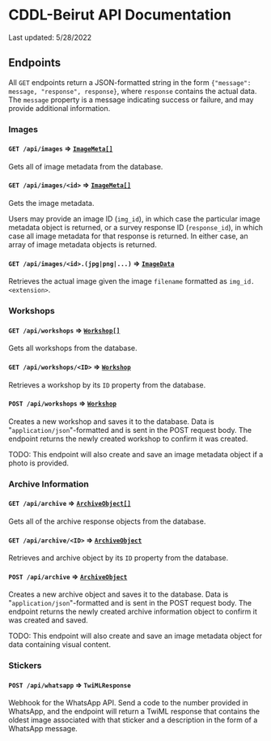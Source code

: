 # CDDL-Beirut API Documentation

Last updated: 5/28/2022

## Endpoints
All `GET` endpoints return a JSON-formatted string in the form `{"message":
message, "response", response}`, where `response` contains the actual data. The
`message` property is a message indicating success or failure, and may provide
additional information. 

### Images

#### `GET /api/images` ⇒ [`ImageMeta[]`](../../models/ImageMeta.js)
Gets all of image metadata from the database.

#### `GET /api/images/<id>` ⇒ [`ImageMeta[]`](../../models/ImageMeta.js)

Gets the image metadata.

Users may provide an image ID (`img_id`), in which case the particular image
metadata object is returned, or a survey response ID (`response_id`), in which
case all image metadata for that response is returned. In either case, an array
of image metadata objects is returned.


#### `GET /api/images/<id>.(jpg|png|...)` ⇒ [`ImageData`](../../models/ImageData.js)
Retrieves the actual image given the image `filename` formatted as
`img_id.<extension>`. 



### Workshops
#### `GET /api/workshops` ⇒ [`Workshop[]`](../../models/Workshop.js)
Gets all workshops from the database.

#### `GET /api/workshops/<ID>` ⇒ [`Workshop`](../../models/Workshop.js)
Retrieves a workshop by its `ID` property from the database.

#### `POST /api/workshops` ⇒ [`Workshop`](../../models/Workshop.js)
Creates a new workshop and saves it to the database. Data is
"`application/json`"-formatted and is sent in the POST request body. The
endpoint returns the newly created workshop to confirm it was created.

TODO: This endpoint will also create and save an image metadata object if a
photo is provided. 
### Archive Information
#### `GET /api/archive` ⇒ [`ArchiveObject[]`](../../models/Archive.js)
Gets all of the archive response objects from the database.

#### `GET /api/archive/<ID>` ⇒ [`ArchiveObject`](../../models/Archive.js)
Retrieves and archive object by its `ID` property from the database.

#### `POST /api/archive` ⇒ [`ArchiveObject`](../../models/Archive.js)

Creates a new archive object and saves it to the database. Data is
"`application/json`"-formatted and is sent in the POST request body. The
endpoint returns the newly created archive information object to confirm it was
created and saved.

TODO: This endpoint will also create and save an image metadata object for data
containing visual content. 

### Stickers
#### `POST /api/whatsapp` ⇒ `TwiMLResponse`
Webhook for the WhatsApp API. Send a code to the number provided in WhatsApp,
and the endpoint will return a TwiML response that contains the oldest image
associated with that sticker and a description in the form of a WhatsApp
message.